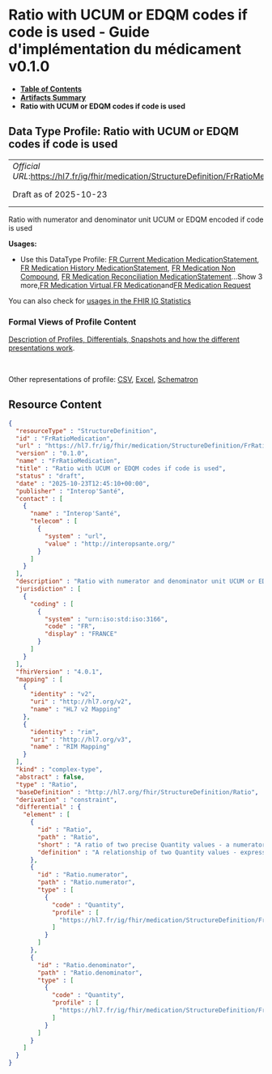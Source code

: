 # Ratio with UCUM or EDQM codes if code is used - Guide d'implémentation du médicament v0.1.0

* [**Table of Contents**](toc.md)
* [**Artifacts Summary**](artifacts.md)
* **Ratio with UCUM or EDQM codes if code is used**

## Data Type Profile: Ratio with UCUM or EDQM codes if code is used 

| | |
| :--- | :--- |
| *Official URL*:https://hl7.fr/ig/fhir/medication/StructureDefinition/FrRatioMedication | *Version*:0.1.0 |
| Draft as of 2025-10-23 | *Computable Name*:FrRatioMedication |

 
Ratio with numerator and denominator unit UCUM or EDQM encoded if code is used 

**Usages:**

* Use this DataType Profile: [FR Current Medication MedicationStatement](StructureDefinition-fr-current-medication-medicationstatement.md), [FR Medication History MedicationStatement](StructureDefinition-fr-medication-history-medicationstatement.md), [FR Medication Non Compound](StructureDefinition-fr-medication-noncompound.md), [FR Medication Reconciliation MedicationStatement](StructureDefinition-fr-medication-reconciliation-statement.md)...Show 3 more,[FR Medication Virtual](StructureDefinition-fr-medication-virtual.md),[FR Medication](StructureDefinition-fr-medication.md)and[FR Medication Request](StructureDefinition-fr-medicationrequest.md)

You can also check for [usages in the FHIR IG Statistics](https://packages2.fhir.org/xig/hl7.fhir.fr.medication|current/StructureDefinition/FrRatioMedication)

### Formal Views of Profile Content

 [Description of Profiles, Differentials, Snapshots and how the different presentations work](http://build.fhir.org/ig/FHIR/ig-guidance/readingIgs.html#structure-definitions). 

 

Other representations of profile: [CSV](StructureDefinition-FrRatioMedication.csv), [Excel](StructureDefinition-FrRatioMedication.xlsx), [Schematron](StructureDefinition-FrRatioMedication.sch) 



## Resource Content

```json
{
  "resourceType" : "StructureDefinition",
  "id" : "FrRatioMedication",
  "url" : "https://hl7.fr/ig/fhir/medication/StructureDefinition/FrRatioMedication",
  "version" : "0.1.0",
  "name" : "FrRatioMedication",
  "title" : "Ratio with UCUM or EDQM codes if code is used",
  "status" : "draft",
  "date" : "2025-10-23T12:45:10+00:00",
  "publisher" : "Interop'Santé",
  "contact" : [
    {
      "name" : "Interop'Santé",
      "telecom" : [
        {
          "system" : "url",
          "value" : "http://interopsante.org/"
        }
      ]
    }
  ],
  "description" : "Ratio with numerator and denominator unit UCUM or EDQM encoded if code is used",
  "jurisdiction" : [
    {
      "coding" : [
        {
          "system" : "urn:iso:std:iso:3166",
          "code" : "FR",
          "display" : "FRANCE"
        }
      ]
    }
  ],
  "fhirVersion" : "4.0.1",
  "mapping" : [
    {
      "identity" : "v2",
      "uri" : "http://hl7.org/v2",
      "name" : "HL7 v2 Mapping"
    },
    {
      "identity" : "rim",
      "uri" : "http://hl7.org/v3",
      "name" : "RIM Mapping"
    }
  ],
  "kind" : "complex-type",
  "abstract" : false,
  "type" : "Ratio",
  "baseDefinition" : "http://hl7.org/fhir/StructureDefinition/Ratio",
  "derivation" : "constraint",
  "differential" : {
    "element" : [
      {
        "id" : "Ratio",
        "path" : "Ratio",
        "short" : "A ratio of two precise Quantity values - a numerator and a denominator",
        "definition" : "A relationship of two Quantity values - expressed as a precise numerator and a precise denominator."
      },
      {
        "id" : "Ratio.numerator",
        "path" : "Ratio.numerator",
        "type" : [
          {
            "code" : "Quantity",
            "profile" : [
              "https://hl7.fr/ig/fhir/medication/StructureDefinition/FrSimpleQuantityMedication"
            ]
          }
        ]
      },
      {
        "id" : "Ratio.denominator",
        "path" : "Ratio.denominator",
        "type" : [
          {
            "code" : "Quantity",
            "profile" : [
              "https://hl7.fr/ig/fhir/medication/StructureDefinition/FrSimpleQuantityMedication"
            ]
          }
        ]
      }
    ]
  }
}

```
